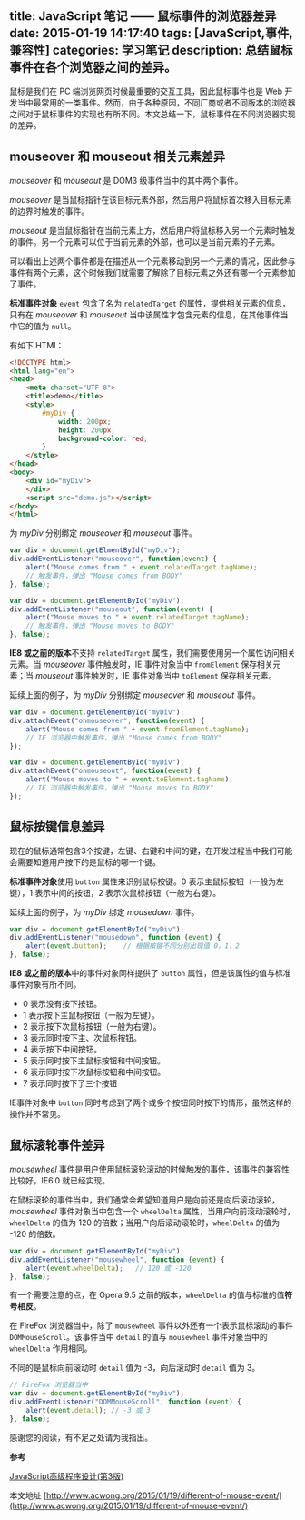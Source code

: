 title: JavaScript 笔记 —— 鼠标事件的浏览器差异
date: 2015-01-19 14:17:40
tags: [JavaScript,事件,兼容性]
categories: 学习笔记
description: 总结鼠标事件在各个浏览器之间的差异。
---

鼠标是我们在 PC 端浏览网页时候最重要的交互工具，因此鼠标事件也是 Web 开发当中最常用的一类事件。然而，由于各种原因，不同厂商或者不同版本的浏览器之间对于鼠标事件的实现也有所不同。本文总结一下，鼠标事件在不同浏览器实现的差异。

<!-- more -->

## mouseover 和 mouseout 相关元素差异

*mouseover* 和 *mouseout* 是 DOM3 级事件当中的其中两个事件。

*mouseover* 是当鼠标指针在该目标元素外部，然后用户将鼠标首次移入目标元素的边界时触发的事件。

*mouseout* 是当鼠标指针在当前元素上方，然后用户将鼠标移入另一个元素时触发的事件。另一个元素可以位于当前元素的外部，也可以是当前元素的子元素。

可以看出上述两个事件都是在描述从一个元素移动到另一个元素的情况，因此参与事件有两个元素，这个时候我们就需要了解除了目标元素之外还有哪一个元素参加了事件。

**标准事件对象** `event` 包含了名为 `relatedTarget` 的属性，提供相关元素的信息，只有在 *mouseover* 和 *mouseout* 当中该属性才包含元素的信息，在其他事件当中它的值为 `null`。

有如下 HTMl：

```html
<!DOCTYPE html>
<html lang="en">
<head>
    <meta charset="UTF-8">
    <title>demo</title>
    <style>
        #myDiv {
        	width: 200px;
        	height: 200px;
        	background-color: red;
        }
    </style>
</head>
<body>
	<div id="myDiv">
	</div>
	<script src="demo.js"></script>
</body>
</html>
```

为 *myDiv* 分别绑定 *mouseover* 和 *mouseout* 事件。

```javascript
var div = document.getElmentById("myDiv");
div.addEventListener("mouseover", function(event) {
	alert("Mouse comes from " + event.relatedTarget.tagName);
    // 触发事件，弹出 "Mouse comes from BODY"
}, false);
```

```javascript
var div = document.getElementById("myDiv");
div.addEventListener("mouseout", function(event) {
	alert("Mouse moves to " + event.relatedTarget.tagName);
    // 触发事件，弹出 "Mouse moves to BODY"
}, false);
```

**IE8 或之前的版本**不支持 `relatedTarget` 属性，我们需要使用另一个属性访问相关元素。当 *mouseover* 事件触发时，IE 事件对象当中 `fromElement` 保存相关元素；当 *mouseout* 事件触发时，IE 事件对象当中 `toElement` 保存相关元素。

延续上面的例子，为 *myDiv* 分别绑定 *mouseover* 和 *mouseout* 事件。

```javascript
var div = document.getElementById("myDiv");
div.attachEvent("onmouseover", function(event) {
	alert("Mouse comes from " + event.fromElement.tagName);
    // IE 浏览器中触发事件，弹出 "Mouse comes from BODY"
});
```

```javascript
var div = document.getElementById("myDiv");
div.attachEvent("onmouseout", function(event) {
	alert("Mouse moves to " + event.toElement.tagName);
    // IE 浏览器中触发事件，弹出 "Mouse moves to BODY"
});
```

## 鼠标按键信息差异

现在的鼠标通常包含3个按键，左键、右键和中间的键，在开发过程当中我们可能会需要知道用户按下的是鼠标的哪一个键。

**标准事件对象**使用 `button` 属性来识别鼠标按键。0 表示主鼠标按钮（一般为左键），1 表示中间的按钮，2 表示次鼠标按钮（一般为右键）。

延续上面的例子，为 *myDiv* 绑定 *mousedown* 事件。

```javascript
var div = document.getElementById("myDiv");
div.addEventListener("mousedown", function (event) {
	alert(event.button);    // 根据按键不同分别出现值 0，1，2
}, false);
```

**IE8 或之前的版本**中的事件对象同样提供了 `button` 属性，但是该属性的值与标准事件对象有所不同。

- 0 表示没有按下按钮。
- 1 表示按下主鼠标按钮（一般为左键）。
- 2 表示按下次鼠标按钮（一般为右键）。
- 3 表示同时按下主、次鼠标按钮。
- 4 表示按下中间按钮。
- 5 表示同时按下主鼠标按钮和中间按钮。
- 6 表示同时按下次鼠标按钮和中间按钮。
- 7 表示同时按下了三个按钮

IE事件对象中 `button` 同时考虑到了两个或多个按钮同时按下的情形，虽然这样的操作并不常见。

## 鼠标滚轮事件差异

*mousewheel* 事件是用户使用鼠标滚轮滚动的时候触发的事件，该事件的兼容性比较好，IE6.0 就已经实现。

在鼠标滚轮的事件当中，我们通常会希望知道用户是向前还是向后滚动滚轮，*mousewheel* 事件对象当中包含一个 `wheelDelta` 属性，当用户向前滚动滚轮时，`wheelDelta` 的值为 120 的倍数；当用户向后滚动滚轮时，`wheelDelta` 的值为 -120 的倍数。

```javascript
var div = document.getElementById("myDiv");
div.addEventListener("mousewheel", function (event) {
	alert(event.wheelDelta);   // 120 或 -120
}, false);
```

有一个需要注意的点，在 Opera 9.5 之前的版本，`wheelDelta` 的值与标准的值**符号相反**。

在 FireFox 浏览器当中，除了 `mousewheel` 事件以外还有一个表示鼠标滚动的事件 `DOMMouseScroll`。该事件当中 `detail` 的值与 `mousewheel` 事件对象当中的 `wheelDelta` 作用相同。

不同的是鼠标向前滚动时 `detail` 值为 -3，向后滚动时 `detail` 值为 3。

```javascript
// FireFox 浏览器当中
var div = document.getElementById("myDiv");
div.addEventListener("DOMMouseScroll", function (event) {
	alert(event.detail); // -3 或 3
}, false);
```

感谢您的阅读，有不足之处请为我指出。

**参考**

[JavaScript高级程序设计(第3版)](http://book.douban.com/subject/10546125/)

本文地址 [http://www.acwong.org/2015/01/19/different-of-mouse-event/](http://www.acwong.org/2015/01/19/different-of-mouse-event/)
